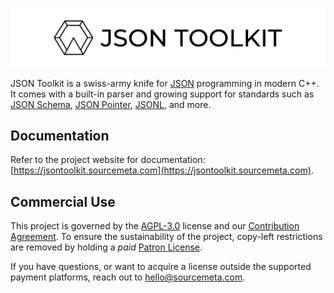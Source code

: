 ![JSON Toolkit](./assets/banner.png)

JSON Toolkit is a swiss-army knife for [JSON](https://www.json.org) programming
in modern C++. It comes with a built-in parser and growing support for
standards such as [JSON Schema](http://json-schema.org), [JSON
Pointer](https://www.rfc-editor.org/rfc/rfc6901),
[JSONL](https://jsonlines.org), and more.

Documentation
-------------

Refer to the project website for documentation:
[https://jsontoolkit.sourcemeta.com](https://jsontoolkit.sourcemeta.com).

Commercial Use
--------------

This project is governed by the [AGPL-3.0](./LICENSE) license and our
[Contribution Agreement](https://www.sourcemeta.com/contributing/). To ensure
the sustainability of the project, copy-left restrictions are removed by
holding a *paid* [Patron License](./LICENSE-PATRON.markdown).

If you have questions, or want to acquire a license outside the supported
payment platforms, reach out to
[hello@sourcemeta.com](mailto:hello@sourcemeta.com).

